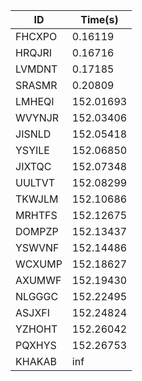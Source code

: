 |ID|Time(s)|
|-|-|
|FHCXPO|0.16119|
|HRQJRI|0.16716|
|LVMDNT|0.17185|
|SRASMR|0.20809|
|LMHEQI|152.01693|
|WVYNJR|152.03406|
|JISNLD|152.05418|
|YSYILE|152.06850|
|JIXTQC|152.07348|
|UULTVT|152.08299|
|TKWJLM|152.10686|
|MRHTFS|152.12675|
|DOMPZP|152.13437|
|YSWVNF|152.14486|
|WCXUMP|152.18627|
|AXUMWF|152.19430|
|NLGGGC|152.22495|
|ASJXFI|152.24824|
|YZHOHT|152.26042|
|PQXHYS|152.26753|
|KHAKAB|inf|
